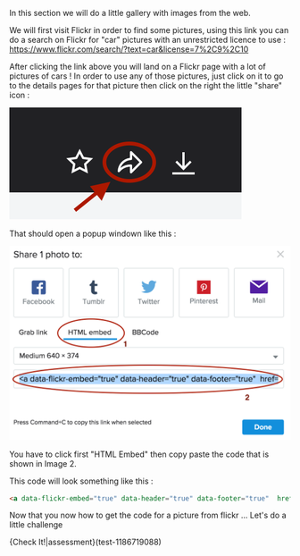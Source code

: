 In this section we will do a little gallery with images from the web.

We will first visit Flickr in order to find some pictures, using this link you can do a search on Flickr for "car" pictures with an unrestricted licence to use : https://www.flickr.com/search/?text=car&license=7%2C9%2C10

After clicking the link above you will land on a Flickr page with a lot of pictures of cars ! In order to use any of those pictures, just click on it to go to the details pages for that picture then click on the right the little "share" icon :

![](.guides/img/flickr_share1.png)

That should open a popup windown like this :

![](.guides/img/flickr_share2.png)

You have to click first "HTML Embed" then copy paste the code that is shown in Image 2.

This code will look something like this :

```html
<a data-flickr-embed="true" data-header="true" data-footer="true"  href="https://www.flickr.com/photos/mustangjoe/6882115276/in/photolist-bu9D6W-77tDce-hTzPJy-c8uhES-aQwySt-oBhE5M-cV8N69-7GA8BB-7vxEWo-7vxEM1-ahfgNt-bCMZNH-pJsTfh-aBJDAP-s4dxPR-dhZq55-ah2cjo-cVHdow-fgYQbA-tGPjJq-6r9V59-ffdMDU-cE7TuN-e4ro17-sE6FGD-mpB7aR-fQ8kCo-6r5JRr-sHfY9q-fJupQH-b7bGpV-sqTin6-fPQTAc-rEX6bR-tHhgM8-apo6Jq-rK3qkX-ecAC47-ouJi2q-shbssh-e9B45Z-bqCWTB-fJv5yX-uMRF4N-oTLq72-rTXRm5-fNDYd3-sDZeqU-fJtpRe-sUeoFm" title="1957 Chevrolet 150 Police Car"><img src="https://farm8.staticflickr.com/7251/6882115276_301d6459a6_z.jpg" width="640" height="374" alt="1957 Chevrolet 150 Police Car"></a><script async src="//embedr.flickr.com/assets/client-code.js" charset="utf-8"></script>
```
Now that you now how to get the code for a picture from flickr ... Let's do a little challenge

{Check It!|assessment}(test-1186719088)

